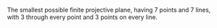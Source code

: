 The smallest possible finite projective plane, having 7 points and 7
lines, with 3 through every point and 3 points on every line.
